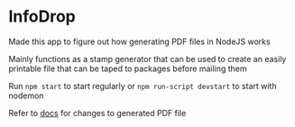 # InfoDrop

Made this app to figure out how generating PDF files in NodeJS works

Mainly functions as a stamp generator that can be used to create an easily printable file that can be taped to packages before mailing them

Run `npm start` to start regularly or `npm run-script devstart` to start with nodemon

Refer to [docs](http://pdfkit.org/) for changes to generated PDF file